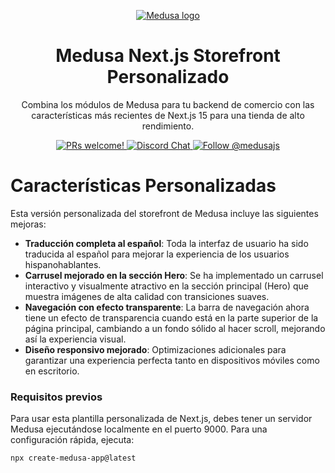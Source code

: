 <p align="center">
  <a href="https://www.medusajs.com">
  <picture>
    <source media="(prefers-color-scheme: dark)" srcset="https://user-images.githubusercontent.com/59018053/229103275-b5e482bb-4601-46e6-8142-244f531cebdb.svg">
    <source media="(prefers-color-scheme: light)" srcset="https://user-images.githubusercontent.com/59018053/229103726-e5b529a3-9b3f-4970-8a1f-c6af37f087bf.svg">
    <img alt="Medusa logo" src="https://user-images.githubusercontent.com/59018053/229103726-e5b529a3-9b3f-4970-8a1f-c6af37f087bf.svg">
    </picture>
  </a>
</p>

<h1 align="center">
  Medusa Next.js Storefront Personalizado
</h1>

<p align="center">
Combina los módulos de Medusa para tu backend de comercio con las características más recientes de Next.js 15 para una tienda de alto rendimiento.</p>

<p align="center">
  <a href="https://github.com/medusajs/medusa/blob/master/CONTRIBUTING.md">
    <img src="https://img.shields.io/badge/PRs-welcome-brightgreen.svg?style=flat" alt="PRs welcome!" />
  </a>
  <a href="https://discord.gg/xpCwq3Kfn8">
    <img src="https://img.shields.io/badge/chat-on%20discord-7289DA.svg" alt="Discord Chat" />
  </a>
  <a href="https://twitter.com/intent/follow?screen_name=medusajs">
    <img src="https://img.shields.io/twitter/follow/medusajs.svg?label=Follow%20@medusajs" alt="Follow @medusajs" />
  </a>
</p>

# Características Personalizadas

Esta versión personalizada del storefront de Medusa incluye las siguientes mejoras:

- **Traducción completa al español**: Toda la interfaz de usuario ha sido traducida al español para mejorar la experiencia de los usuarios hispanohablantes.
- **Carrusel mejorado en la sección Hero**: Se ha implementado un carrusel interactivo y visualmente atractivo en la sección principal (Hero) que muestra imágenes de alta calidad con transiciones suaves.
- **Navegación con efecto transparente**: La barra de navegación ahora tiene un efecto de transparencia cuando está en la parte superior de la página principal, cambiando a un fondo sólido al hacer scroll, mejorando así la experiencia visual.
- **Diseño responsivo mejorado**: Optimizaciones adicionales para garantizar una experiencia perfecta tanto en dispositivos móviles como en escritorio.

### Requisitos previos

Para usar esta plantilla personalizada de Next.js, debes tener un servidor Medusa ejecutándose localmente en el puerto 9000.
Para una configuración rápida, ejecuta:

```shell
npx create-medusa-app@latest